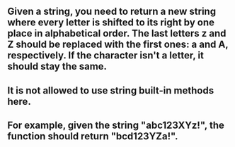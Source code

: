 ## Given a string, you need to return a new string where every letter is shifted to its right by one place in alphabetical order. The last letters z and Z should be replaced with the first ones: a and A, respectively. If the character isn't a letter, it should stay the same.

## It is not allowed to use string built-in methods here.

## For example, given the string "abc123XYz!", the function should return "bcd123YZa!".
